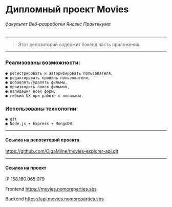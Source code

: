# Дипломный проект Movies

###### *факультет Веб-разработки Яндекс Практикума* 
-----
> Этот репозиторий содержит бэкенд часть приложения.
-----


###  Реализованы возможности:
```
● регистрировать и авторизировать пользователя,
● редактировать профиль пользователя,
● добавлять/удалять фильмы,
● производить поиск фильмов,
● валидация всех форм,
● гибкий UX при работе с попапами.
```
###  Использованы технологии:
```
● git
● Node.js + Express + MongoDB
```
----

#### Ссылка на репозиторий проекта
https://github.com/OlgaMilne/movies-explorer-api.git

----
#### Ссылка на проект

IP  158.160.065.079

Frontend https://movies.nomoreparties.sbs

Backend https://api.movies.nomoreparties.sbs
